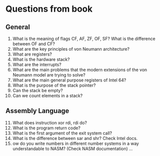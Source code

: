 # Questions from book

## General

1. What is the meaning of flags CF, AF, ZF, OF, SF? What is the difference between OF and CF?
2. What are the key principles of von Neumann architecture?
3. What are registers?
4. What is the hardware stack?
5. What are the interrupts?
6. What are the main problems that the modern extensions of the von Neumann model are trying to solve?
7. What are the main general purpose registers of Intel 64?
8. What is the purpose of the stack pointer?
9. Can the stack be empty?
10. Can we count elements in a stack?

## Assembly Language

11. What does instruction xor rdi, rdi do?
12. What is the program return code?
13. What is the first argument of the exit system call?
15. What is the difference between sar and shr? Check Intel docs.
16. ow do you write numbers in different number systems in a way understandable to NASM? (Check NASM documentation)
...

